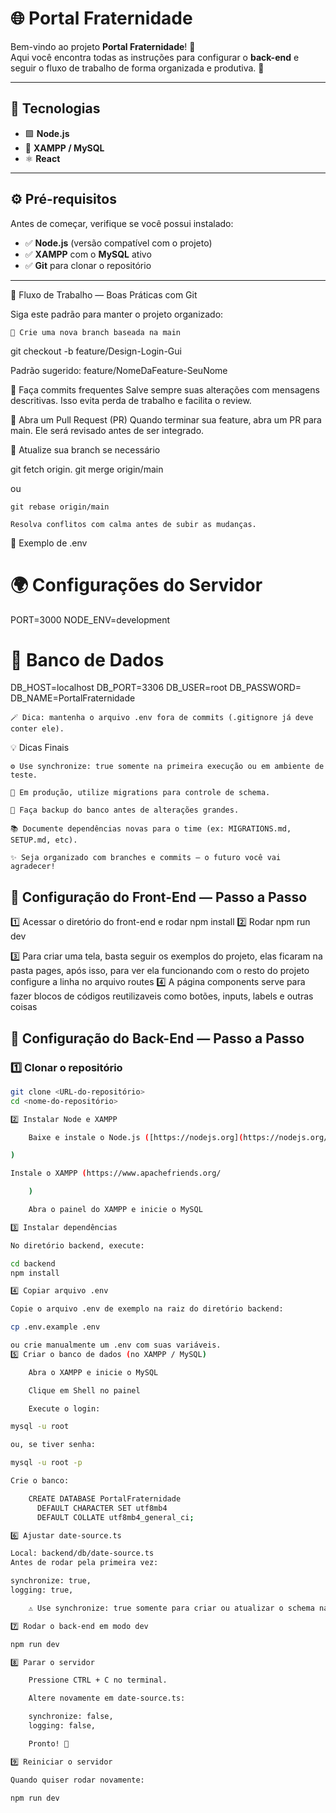 # 🌐 Portal Fraternidade

Bem-vindo ao projeto **Portal Fraternidade**! 💫  
Aqui você encontra todas as instruções para configurar o **back-end** e seguir o fluxo de trabalho de forma organizada e produtiva. 🚀

---

## 🧩 Tecnologias

- 🟩 **Node.js**  
- 🐘 **XAMPP / MySQL**  
- ⚛️ **React**  

---

## ⚙️ Pré-requisitos

Antes de começar, verifique se você possui instalado:

- ✅ **Node.js** (versão compatível com o projeto)  
- ✅ **XAMPP** com o **MySQL** ativo  
- ✅ **Git** para clonar o repositório  

---

🌿 Fluxo de Trabalho — Boas Práticas com Git

Siga este padrão para manter o projeto organizado:

    🌱 Crie uma nova branch baseada na main

git checkout -b feature/Design-Login-Gui

Padrão sugerido: feature/NomeDaFeature-SeuNome

💾 Faça commits frequentes
Salve sempre suas alterações com mensagens descritivas.
Isso evita perda de trabalho e facilita o review.

🔄 Abra um Pull Request (PR)
Quando terminar sua feature, abra um PR para main.
Ele será revisado antes de ser integrado.

🧠 Atualize sua branch se necessário

git fetch origin.
git merge origin/main

ou

    git rebase origin/main

    Resolva conflitos com calma antes de subir as mudanças.

🧾 Exemplo de .env

# 🌍 Configurações do Servidor
PORT=3000
NODE_ENV=development

# 💾 Banco de Dados
DB_HOST=localhost
DB_PORT=3306
DB_USER=root
DB_PASSWORD=
DB_NAME=PortalFraternidade

    🪄 Dica: mantenha o arquivo .env fora de commits (.gitignore já deve conter ele).

💡 Dicas Finais

    ⚙️ Use synchronize: true somente na primeira execução ou em ambiente de teste.

    🧱 Em produção, utilize migrations para controle de schema.

    🧩 Faça backup do banco antes de alterações grandes.

    📚 Documente dependências novas para o time (ex: MIGRATIONS.md, SETUP.md, etc).

    ✨ Seja organizado com branches e commits — o futuro você vai agradecer!
## 🧱 Configuração do Front-End — Passo a Passo


1️⃣ Acessar o diretório do front-end e rodar npm install
2️⃣ Rodar npm run dev

3️⃣ Para criar uma tela, basta seguir os exemplos do projeto, elas ficaram na pasta pages, após isso, para ver ela funcionando com o resto do projeto configure a linha no arquivo routes
4️⃣ A página components serve para fazer blocos de códigos reutilizaveis como botões, inputs, labels e outras coisas
## 🧱 Configuração do Back-End — Passo a Passo

### 1️⃣ Clonar o repositório
```bash
git clone <URL-do-repositório>
cd <nome-do-repositório>

2️⃣ Instalar Node e XAMPP

    Baixe e instale o Node.js ([https://nodejs.org](https://nodejs.org/dist/v20.17.0/node-v20.17.0-x64.msi)

)

Instale o XAMPP (https://www.apachefriends.org/

    )

    Abra o painel do XAMPP e inicie o MySQL

3️⃣ Instalar dependências

No diretório backend, execute:

cd backend
npm install

4️⃣ Copiar arquivo .env

Copie o arquivo .env de exemplo na raiz do diretório backend:

cp .env.example .env

ou crie manualmente um .env com suas variáveis.
5️⃣ Criar o banco de dados (no XAMPP / MySQL)

    Abra o XAMPP e inicie o MySQL

    Clique em Shell no painel

    Execute o login:

mysql -u root

ou, se tiver senha:

mysql -u root -p

Crie o banco:

    CREATE DATABASE PortalFraternidade
      DEFAULT CHARACTER SET utf8mb4
      DEFAULT COLLATE utf8mb4_general_ci;

6️⃣ Ajustar date-source.ts

Local: backend/db/date-source.ts
Antes de rodar pela primeira vez:

synchronize: true,
logging: true,

    ⚠️ Use synchronize: true somente para criar ou atualizar o schema na primeira execução!

7️⃣ Rodar o back-end em modo dev

npm run dev

8️⃣ Parar o servidor

    Pressione CTRL + C no terminal.

    Altere novamente em date-source.ts:

    synchronize: false,
    logging: false,

    Pronto! 🚦

9️⃣ Reiniciar o servidor

Quando quiser rodar novamente:

npm run dev


